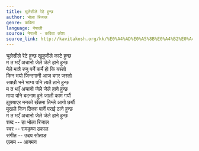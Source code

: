 ```yaml
---
title: चुलेसीले रेटे हुन्छ
author: भोला रिजाल
genre: कविता
language: नेपाली
source: नेपाली - कविता कोश
source_link: http://kavitakosh.org/kk/%E0%A4%AD%E0%A5%8B%E0%A4%B2%E0%A4%BE_%E0%A4%B0%E0%A4%BF%E0%A4%9C%E0%A4%BE%E0%A4%B2
---
```


चुलेसीले रेटे हुन्छ खुकुरीले काटे हुन्छ  
म त भएँ अचानो जेले जेले हाने हुन्छ  
मैले मात्रै रुनु पर्ने कर्मै हो कि यस्तो  
किन भयो जिन्दगानी आज बगर जस्तो  
सक्छौ भने भाग्य पनि त्यतै ताने हुन्छ  
म त भएँ अचानो जेले जेले हाने हुन्छ  
माया पनि बदनाम हुने जाली काम गर्यौ  
झुक्याएर मनको खेतमा तिम्ले आगो छर्यौ  
मुखले किन ठिक्क पार्ने पराई ठाने हुन्छ  
म त भएँ अचानो जेले जेले हाने हुन्छ  
शब्द -- डा भोला रिजाल  
स्वर -- रामकृष्ण ढकाल  
संगीत -- उदय सोताङ  
एल्बम -- आगमन
